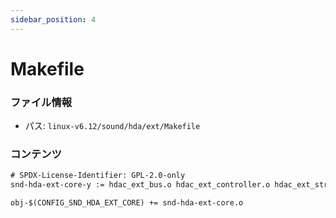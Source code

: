 ```yaml
---
sidebar_position: 4
---
```

# Makefile

### ファイル情報

- パス: `linux-v6.12/sound/hda/ext/Makefile`

### コンテンツ

```txt
# SPDX-License-Identifier: GPL-2.0-only
snd-hda-ext-core-y := hdac_ext_bus.o hdac_ext_controller.o hdac_ext_stream.o

obj-$(CONFIG_SND_HDA_EXT_CORE) += snd-hda-ext-core.o

```
